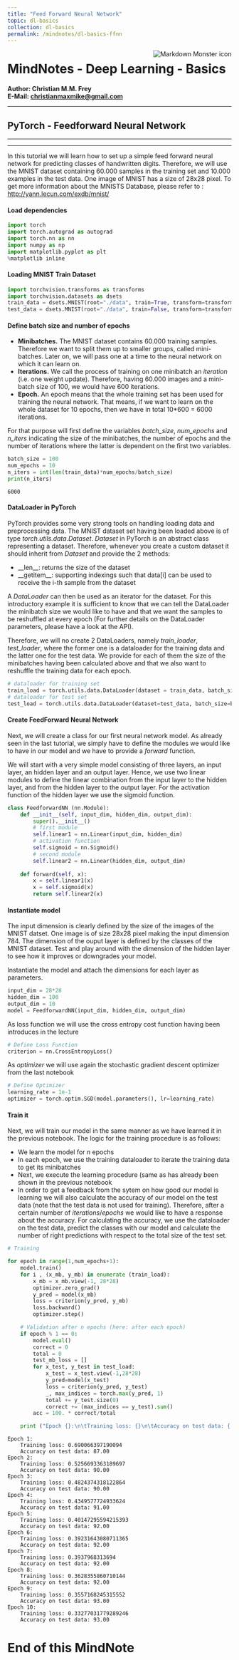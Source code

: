 ```yaml
---
title: "Feed Forward Neural Network"
topic: dl-basics
collection: dl-basics
permalink: /mindnotes/dl-basics-ffnn
---
```



<img src="logo_cmmf.png"
     alt="Markdown Monster icon"
     style="float: right" />
# MindNotes - Deep Learning - Basics

**Author: Christian M.M. Frey**  
**E-Mail: <christianmaxmike@gmail.com>**

---

## PyTorch - Feedforward Neural Network
---

---

In this tutorial we will learn how to set up a simple feed forward neural network for predicting classes of handwritten digits. Therefore, we will use the MNIST dataset containing 60.000 samples in the training set and 10.000 examples in the test data. One image of MNIST has a size of 28x28 pixel.
To get more information about the MNISTS Database, please refer to : http://yann.lecun.com/exdb/mnist/

#### Load dependencies


```python
import torch
import torch.autograd as autograd
import torch.nn as nn
import numpy as np
import matplotlib.pyplot as plt
%matplotlib inline
```

#### Loading MNIST Train Dataset


```python
import torchvision.transforms as transforms
import torchvision.datasets as dsets
train_data = dsets.MNIST(root="./data", train=True, transform=transforms.ToTensor(), download=True)
test_data = dsets.MNIST(root="./data", train=False, transform=transforms.ToTensor())
```

#### Define batch size and number of epochs

* **Minibatches.** The MNIST dataset contains 60.000 training samples. Therefore we want to split them up to smaller groups, called mini-batches. Later on, we will pass one at a time to the neural network on which it can learn on. 
* **Iterations.** We call the process of training on one minibatch an *iteration* (i.e. one weight update). Therefore, having 60.000 images and a mini-batch size of 100, we would have 600 iterations.
* **Epoch.** An epoch means that the whole training set has been used for training the neural network. That means, if we want to learn on the whole dataset for 10 epochs, then we have in total 10*600 = 6000 iterations.


For that purpose will first define the variables *batch_size*, *num_epochs* and *n_iters* indicating the size of the minibatches, the number of epochs and the number of iterations where the latter is dependent on the first two variables.


```python
batch_size = 100
num_epochs = 10
n_iters = int(len(train_data)*num_epochs/batch_size)
print(n_iters)
```

    6000


#### DataLoader in PyTorch
PyTorch provides some very strong tools on handling loading data and preprocessing data. The MNIST dataset set having been loaded above is of type *torch.utils.data.Dataset*. *Dataset* in PyTorch is an abstract class representing a dataset. Therefore, whenever you create a custom dataset it should inherit from *Dataset* and provide the 2 methods:
* \_\_len\_\_: returns the size of the dataset
* \_\_getitem\_\_: supporting indexings such that data[i] can be used to receive the i-th sample from the dataset

A *DataLoader* can then be used as an iterator for the dataset. For this introductory example it is sufficient to know that we can tell the DataLoader the minibatch size we would like to have and that we want the samples to be reshuffled at every epoch (For further details on the DataLoader parameters, please have a look at the API).

Therefore, we will no create 2 DataLoaders, namely *train\_loader*, *test\_loader*, where the former one is a dataloader for the training data and the latter one for the test data. We provide for each of them the size of the minibatches having been calculated above and that we also want to reshuffle the training data for each epoch. 


```python
# dataloader for training set
train_load = torch.utils.data.DataLoader(dataset = train_data, batch_size=batch_size, shuffle=True)
# dataloader for test set
test_load = torch.utils.data.DataLoader(dataset=test_data, batch_size=batch_size, shuffle=False)
```

#### Create FeedForward Neural Network
Next, we will create a class for our first neural network model. As already seen in the last tutorial, we simply have to define the modules we would like to have in our model and we have to provide a *forward* function. 

We will start with a very simple model consisting of three layers, an input layer, an hidden layer and an output layer. Hence, we use two linear modules to define the linear combination from the input layer to the hidden layer, and from the hidden layer to the output layer. For the activation function of the hidden layer we use the sigmoid function. 


```python
class FeedforwardNN (nn.Module):
    def __init__(self, input_dim, hidden_dim, output_dim):
        super().__init__()
        # first module
        self.linear1 = nn.Linear(input_dim, hidden_dim)
        # activation function
        self.sigmoid = nn.Sigmoid()
        # second module
        self.linear2 = nn.Linear(hidden_dim, output_dim)
        
    def forward(self, x):
        x = self.linear1(x)
        x = self.sigmoid(x)
        return self.linear2(x)
```

#### Instantiate model
The input dimension is clearly defined by the size of the images of the MNIST datset. One image is of size 28x28 pixel making the input dimension 784. The dimension of the ouput layer is defined by the classes of the MNIST dataset. Test and play around with the dimension of the hidden layer to see how it improves or downgrades your model. 

Instantiate the model and attach the dimensions for each layer as parameters.


```python
input_dim = 28*28
hidden_dim = 100
output_dim = 10
model = FeedforwardNN(input_dim, hidden_dim, output_dim)
```

As loss function we will use the cross entropy cost function having been introduces in the lecture


```python
# Define Loss Function
criterion = nn.CrossEntropyLoss()
```

As *optimizer* we will use again the stochastic gradient descent optimizer from the last notebook


```python
# Define Optimizer
learning_rate = 1e-1
optimizer = torch.optim.SGD(model.parameters(), lr=learning_rate)
```

#### Train it
Next, we will train our model in the same manner as we have learned it in the previous notebook. The logic for the training procedure is as follows: 
* We learn the model for $n$ epochs
* In each epoch, we use the training dataloader to iterate the training data to get its minibatches
* Next, we execute the learning procedure (same as has already been shown in the previous notebook
* In order to get a feedback from the sytem on how good our model is learning we will also calculate the accuracy of our model on the test data (note that the test data is not used for training). Therefore, after a certain number of *iterations*/*epochs* we would like to have a response about the accuracy. For calculating the accuracy, we use the dataloader on the test data, predict the classes with our model and calculate the number of right predictions with respect to the total size of the test set. 


```python
# Training

for epoch in range(1,num_epochs+1):
    model.train()
    for i , (x_mb, y_mb) in enumerate (train_load):
        x_mb = x_mb.view(-1, 28*28)
        optimizer.zero_grad()
        y_pred = model(x_mb)
        loss = criterion(y_pred, y_mb)
        loss.backward()
        optimizer.step()

    # Validation after n epochs (here: after each epoch)
    if epoch % 1 == 0:
        model.eval()
        correct = 0
        total = 0 
        test_mb_loss = []
        for x_test, y_test in test_load:
            x_test = x_test.view(-1,28*28)
            y_pred=model(x_test)
            loss = criterion(y_pred, y_test)
            _, max_indices = torch.max(y_pred, 1)
            total += y_test.size(0)
            correct += (max_indices == y_test).sum()
        acc = 100. * correct/total

    print ("Epoch {}:\n\tTraining loss: {}\n\tAccuracy on test data: {:.2f}".format(epoch,  loss.item(), acc))
```

    Epoch 1:
    	Training loss: 0.690066397190094
    	Accuracy on test data: 87.00
    Epoch 2:
    	Training loss: 0.5256693363189697
    	Accuracy on test data: 90.00
    Epoch 3:
    	Training loss: 0.4824374318122864
    	Accuracy on test data: 90.00
    Epoch 4:
    	Training loss: 0.4349577724933624
    	Accuracy on test data: 91.00
    Epoch 5:
    	Training loss: 0.40147295594215393
    	Accuracy on test data: 92.00
    Epoch 6:
    	Training loss: 0.39231643080711365
    	Accuracy on test data: 92.00
    Epoch 7:
    	Training loss: 0.3937968313694
    	Accuracy on test data: 92.00
    Epoch 8:
    	Training loss: 0.3628355860710144
    	Accuracy on test data: 92.00
    Epoch 9:
    	Training loss: 0.3557168245315552
    	Accuracy on test data: 93.00
    Epoch 10:
    	Training loss: 0.33277031779289246
    	Accuracy on test data: 93.00


# End of this MindNote
